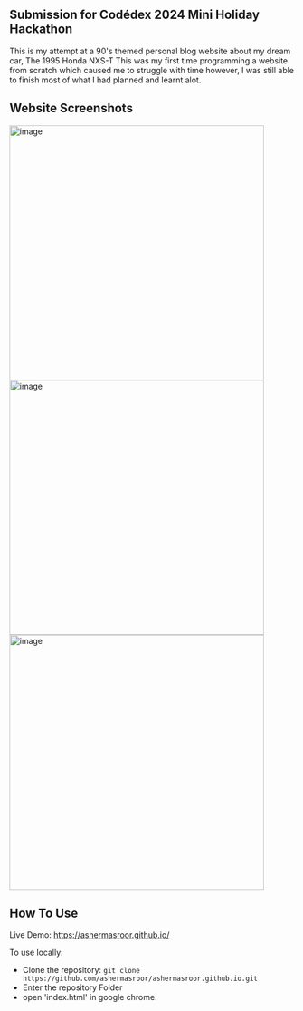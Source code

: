 Submission for Codédex 2024 Mini Holiday Hackathon
-
This is my attempt at a 90's themed personal blog website about my dream car, The 1995 Honda NXS-T
This was my first time programming a website from scratch which caused me to struggle with time however, I was still able to finish most of what I had planned and learnt alot.

Website Screenshots
-
<img src="https://github.com/user-attachments/assets/5d31033c-0b7a-4e40-9a89-e269c7196924" alt="image" width="450">
<img src="https://github.com/user-attachments/assets/ee8fb30e-8e02-4f4e-952e-abc0fb6c201a" alt="image" width="450">
<img src="https://github.com/user-attachments/assets/1df7ae66-09bf-40e4-a9a5-fff9cf8befa2" alt="image" width="450">

How To Use
-
Live Demo: https://ashermasroor.github.io/

To use locally:
- Clone the repository:
`git clone https://github.com/ashermasroor/ashermasroor.github.io.git`
- Enter the repository Folder
- open 'index.html' in google chrome.


